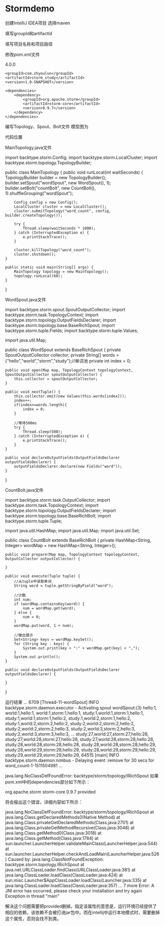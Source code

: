# Stormdemo
创建IntelliJ IDEA项目
选择maven



填写groupId和artifactId



填写项目名称和项目路径



修改pom.xml文件
<?xml version="1.0" encoding="UTF-8"?>
<project xmlns="http://maven.apache.org/POM/4.0.0"
         xmlns:xsi="http://www.w3.org/2001/XMLSchema-instance"
         xsi:schemaLocation="http://maven.apache.org/POM/4.0.0 http://maven.apache.org/xsd/maven-4.0.0.xsd">
    <modelVersion>4.0.0</modelVersion>

    <groupId>com.zhyoulun</groupId>
    <artifactId>storm_study</artifactId>
    <version>1.0-SNAPSHOT</version>

    <dependencies>
        <dependency>
            <groupId>org.apache.storm</groupId>
            <artifactId>storm-core</artifactId>
            <version>0.9.7</version>
        </dependency>
    </dependencies>

</project>

编写Topology、Spout、Bolt文件
模型图为



代码位置



MainTopology.java文件

import backtype.storm.Config;
import backtype.storm.LocalCluster;
import backtype.storm.topology.TopologyBuilder;

public class MainTopology {
    public void runLocal(int waitSeconds) {
        TopologyBuilder builder = new TopologyBuilder();
        builder.setSpout("wordSpout", new WordSpout(), 1);
        builder.setBolt("countBolt", new CountBolt(), 1).shuffleGrouping("wordSpout");

        Config config = new Config();
        LocalCluster cluster = new LocalCluster();
        cluster.submitTopology("word_count", config, builder.createTopology());

        try {
            Thread.sleep(waitSeconds * 1000);
        } catch (InterruptedException e) {
            e.printStackTrace();
        }

        cluster.killTopology("word_count");
        cluster.shutdown();
    }

    public static void main(String[] args) {
        MainTopology topology = new MainTopology();
        topology.runLocal(60);
    }
}

WordSpout.java文件

import backtype.storm.spout.SpoutOutputCollector;
import backtype.storm.task.TopologyContext;
import backtype.storm.topology.OutputFieldsDeclarer;
import backtype.storm.topology.base.BaseRichSpout;
import backtype.storm.tuple.Fields;
import backtype.storm.tuple.Values;

import java.util.Map;


public class WordSpout extends BaseRichSpout {
    private SpoutOutputCollector collector;
    private String[] words = {"hello","world","storm","study"};//单词池
    private int index = 0;

    public void open(Map map, TopologyContext topologyContext, SpoutOutputCollector spoutOutputCollector) {
        this.collector = spoutOutputCollector;
    }

    public void nextTuple() {
        this.collector.emit(new Values(this.words[index]));
        index++;
        if(index>=words.length){
            index = 0;
        }

        //等待500ms
        try {
            Thread.sleep(500);
        } catch (InterruptedException e) {
            e.printStackTrace();
        }
    }

    public void declareOutputFields(OutputFieldsDeclarer outputFieldsDeclarer) {
        outputFieldsDeclarer.declare(new Fields("word"));
    }
}

CountBolt.java文件

import backtype.storm.task.OutputCollector;
import backtype.storm.task.TopologyContext;
import backtype.storm.topology.OutputFieldsDeclarer;
import backtype.storm.topology.base.BaseRichBolt;
import backtype.storm.tuple.Tuple;

import java.util.HashMap;
import java.util.Map;
import java.util.Set;


public class CountBolt extends BaseRichBolt {
    private HashMap<String, Integer> wordMap = new HashMap<String, Integer>();

    public void prepare(Map map, TopologyContext topologyContext, OutputCollector outputCollector) {

    }

    public void execute(Tuple tuple) {
        //从tuple中读取单词
        String word = tuple.getStringByField("word");

        //计数
        int num;
        if (wordMap.containsKey(word)) {
            num = wordMap.get(word);
        } else {
            num = 0;
        }
        wordMap.put(word, 1 + num);

        //输出展示
        Set<String> keys = wordMap.keySet();
        for (String key : keys) {
            System.out.print(key + ":" + wordMap.get(key) + ",");
        }
        System.out.println();
    }

    public void declareOutputFields(OutputFieldsDeclarer outputFieldsDeclarer) {

    }
}

运行结果
...
6709 [Thread-11-wordSpout] INFO  backtype.storm.daemon.executor - Activating spout wordSpout:(3)
hello:1,
world:1,hello:1,
world:1,storm:1,hello:1,
study:1,world:1,storm:1,hello:1,
study:1,world:1,storm:1,hello:2,
study:1,world:2,storm:1,hello:2,
study:1,world:2,storm:2,hello:2,
study:2,world:2,storm:2,hello:2,
study:2,world:2,storm:2,hello:3,
study:2,world:3,storm:2,hello:3,
study:2,world:3,storm:3,hello:3,
...
study:27,world:27,storm:27,hello:28,
study:27,world:28,storm:27,hello:28,
study:27,world:28,storm:28,hello:28,
study:28,world:28,storm:28,hello:28,
study:28,world:28,storm:28,hello:29,
study:28,world:29,storm:28,hello:29,
study:28,world:29,storm:29,hello:29,
study:29,world:29,storm:29,hello:29,
64515 [main] INFO  backtype.storm.daemon.nimbus - Delaying event :remove for 30 secs for word_count-1-1511504981
...

java.lang.NoClassDefFoundError: backtype/storm/topology/IRichSpout
如果pom.xml中的dependencies部分如下所示：

<dependencies>
    <dependency>
        <groupId>org.apache.storm</groupId>
        <artifactId>storm-core</artifactId>
        <version>0.9.7</version>
        <scope>provided</scope>
    </dependency>
</dependencies>

将会报出这个错误，详细内容如下所示：

java.lang.NoClassDefFoundError: backtype/storm/topology/IRichSpout
    at java.lang.Class.getDeclaredMethods0(Native Method)
    at java.lang.Class.privateGetDeclaredMethods(Class.java:2701)
    at java.lang.Class.privateGetMethodRecursive(Class.java:3048)
    at java.lang.Class.getMethod0(Class.java:3018)
    at java.lang.Class.getMethod(Class.java:1784)
    at sun.launcher.LauncherHelper.validateMainClass(LauncherHelper.java:544)
    at sun.launcher.LauncherHelper.checkAndLoadMain(LauncherHelper.java:526)
Caused by: java.lang.ClassNotFoundException: backtype.storm.topology.IRichSpout
    at java.net.URLClassLoader.findClass(URLClassLoader.java:381)
    at java.lang.ClassLoader.loadClass(ClassLoader.java:424)
    at sun.misc.Launcher$AppClassLoader.loadClass(Launcher.java:335)
    at java.lang.ClassLoader.loadClass(ClassLoader.java:357)
    ... 7 more
Error: A JNI error has occurred, please check your installation and try again
Exception in thread "main" 

解决这个问题需要把<scope>provided</scope>删掉。指定该属性的意思是，运行环境已经提供了相应的依赖，该依赖不会被打进jar包中。而在intellij中运行本地模式时，需要删掉这个属性，否则会找不到类。
